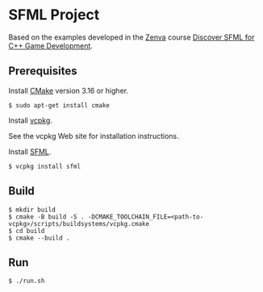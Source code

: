 SFML Project
============

Based on the examples developed in the [Zenva](https://academy.zenva.com/) course
[Discover SFML for C++ Game Development](https://academy.zenva.com/product/discover-sfml-for-c-game-development/).

Prerequisites
-------------

Install [CMake](https://cmake.org/) version 3.16 or higher.

```
$ sudo apt-get install cmake
```

Install [vcpkg](https://vcpkg.io/).

See the vcpkg Web site for installation instructions.

Install [SFML](https://www.sfml-dev.org/).

```
$ vcpkg install sfml
```

Build
-----

```
$ mkdir build
$ cmake -B build -S . -DCMAKE_TOOLCHAIN_FILE=<path-to-vcpkg>/scripts/buildsystems/vcpkg.cmake
$ cd build
$ cmake --build .
```

Run
---

```
$ ./run.sh
```
